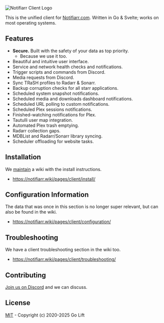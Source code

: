 <img src="https://gh.notifiarr.com/img/notifiarr-client-repo-logo-2025.png" alt="Notifiarr Client Logo">

This is the unified client for [Notifiarr.com](https://notifiarr.com).
Written in Go & Svelte; works on most operating systems.

## Features

- **Secure.** Built with the safety of your data as top priority.
    - Because we use it too.
- Beautiful and intuitive user interface.
- Service and network health checks and notifications.
- Trigger scripts and commands from Discord.
- Media requests from Discord.
- Sync TRaSH profiles to Radarr & Sonarr.
- Backup corruption checks for all starr applications.
- Scheduled system snapshot notifications.
- Scheduled media and downloads dashboard notifications.
- Scheduled URL polling to custom notifications.
- Scheduled Plex sessions notifications.
- Finished-watching notifications for Plex.
- Tautulli user map integration.
- Automated Plex trash emptying.
- Radarr collection gaps.
- MDBList and Radarr/Sonarr library syncing.
- Scheduler offloading for website tasks.

## Installation

We [maintain](https://github.com/Notifiarr/mkdocs-wiki) a wiki with the install instructions.

- https://notifiarr.wiki/pages/client/install/

## Configuration Information

The data that was once in this section is no longer super relevant, but can also be found in the wiki.

- https://notifiarr.wiki/pages/client/configuration/

## Troubleshooting

We have a client troubleshooting section in the wiki too.

- https://notifiarr.wiki/pages/client/troubleshooting/

## Contributing

[Join us on Discord](https://notifiarr.com/discord) and we can discuss.

## License

[MIT](https://github.com/Notifiarr/notifiarr/blob/main/LICENSE) - Copyright (c) 2020-2025 Go Lift
